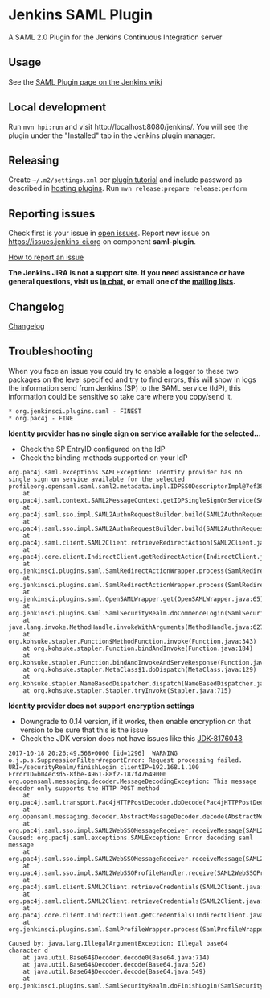 Jenkins SAML Plugin
===================

A SAML 2.0 Plugin for the Jenkins Continuous Integration server

Usage
-------------------
See the [SAML Plugin page on the Jenkins wiki](https://wiki.jenkins-ci.org/display/JENKINS/SAML+Plugin)

Local development
-------------------

Run `mvn hpi:run` and visit http://localhost:8080/jenkins/.
You will see the plugin under the "Installed" tab in the Jenkins plugin manager.

Releasing
-------------------

Create `~/.m2/settings.xml` per [plugin tutorial](https://wiki.jenkins-ci.org/display/JENKINS/Plugin+tutorial) and include password as described in [hosting plugins](https://wiki.jenkins-ci.org/display/JENKINS/Hosting+Plugins).
Run `mvn release:prepare release:perform`

Reporting issues
----------------
Check first is your issue in [open issues](https://issues.jenkins-ci.org/browse/JENKINS-38625?jql=project%20%3D%20JENKINS%20AND%20status%20in%20(Open%2C%20%22In%20Progress%22%2C%20Reopened%2C%20%22In%20Review%22)%20AND%20component%20%3D%20saml-plugin).
Report new issue on https://issues.jenkins-ci.org on component **saml-plugin**.

[How to report an issue](https://wiki.jenkins.io/display/JENKINS/How+to+report+an+issue)

**The Jenkins JIRA is not a support site. If you need assistance or have general questions, visit us [in chat](http://jenkins-ci.org/content/chat), or email one of the [mailing lists](http://jenkins-ci.org/content/mailing-lists).**

Changelog
-------------------
[Changelog](CHANGELOG.md)

Troubleshooting
----------------
When you face an issue you could try to enable a logger to these two packages on the level specified and try to find errors, this will show in logs the information send from Jenkins (SP) to the SAML service (IdP), this information could be sensitive so take care where you copy/send it.  

    * org.jenkinsci.plugins.saml - FINEST
    * org.pac4j - FINE


**Identity provider has no single sign on service available for the selected...**

* Check the SP EntryID configured on the IdP
* Check the binding methods supported on your IdP

```
org.pac4j.saml.exceptions.SAMLException: Identity provider has no single sign on service available for the selected profileorg.opensaml.saml.saml2.metadata.impl.IDPSSODescriptorImpl@7ef38e46
	at org.pac4j.saml.context.SAML2MessageContext.getIDPSingleSignOnService(SAML2MessageContext.java:93)
	at org.pac4j.saml.sso.impl.SAML2AuthnRequestBuilder.build(SAML2AuthnRequestBuilder.java:70)
	at org.pac4j.saml.sso.impl.SAML2AuthnRequestBuilder.build(SAML2AuthnRequestBuilder.java:34)
	at org.pac4j.saml.client.SAML2Client.retrieveRedirectAction(SAML2Client.java:209)
	at org.pac4j.core.client.IndirectClient.getRedirectAction(IndirectClient.java:79)
	at org.jenkinsci.plugins.saml.SamlRedirectActionWrapper.process(SamlRedirectActionWrapper.java:47)
	at org.jenkinsci.plugins.saml.SamlRedirectActionWrapper.process(SamlRedirectActionWrapper.java:30)
	at org.jenkinsci.plugins.saml.OpenSAMLWrapper.get(OpenSAMLWrapper.java:65)
	at org.jenkinsci.plugins.saml.SamlSecurityRealm.doCommenceLogin(SamlSecurityRealm.java:260)
	at java.lang.invoke.MethodHandle.invokeWithArguments(MethodHandle.java:627)
	at org.kohsuke.stapler.Function$MethodFunction.invoke(Function.java:343)
	at org.kohsuke.stapler.Function.bindAndInvoke(Function.java:184)
	at org.kohsuke.stapler.Function.bindAndInvokeAndServeResponse(Function.java:117)
	at org.kohsuke.stapler.MetaClass$1.doDispatch(MetaClass.java:129)
	at org.kohsuke.stapler.NameBasedDispatcher.dispatch(NameBasedDispatcher.java:58)
	at org.kohsuke.stapler.Stapler.tryInvoke(Stapler.java:715)
```

**Identity provider does not support encryption settings**

* Downgrade to 0.14 version, if it works, then enable encryption on that version to be sure that this is the issue
* Check the JDK version does not have issues like this [JDK-8176043](https://bugs.openjdk.java.net/browse/JDK-8176043)

```
2017-10-18 20:26:49.568+0000 [id=1296]	WARNING	o.j.p.s.SuppressionFilter#reportError: Request processing failed. URI=/securityRealm/finishLogin clientIP=192.168.1.100 ErrorID=b04ec3d5-8fbe-4961-88f2-187f47649000
org.opensaml.messaging.decoder.MessageDecodingException: This message decoder only supports the HTTP POST method
	at org.pac4j.saml.transport.Pac4jHTTPPostDecoder.doDecode(Pac4jHTTPPostDecoder.java:57)
	at org.opensaml.messaging.decoder.AbstractMessageDecoder.decode(AbstractMessageDecoder.java:58)
	at org.pac4j.saml.sso.impl.SAML2WebSSOMessageReceiver.receiveMessage(SAML2WebSSOMessageReceiver.java:40)
Caused: org.pac4j.saml.exceptions.SAMLException: Error decoding saml message
	at org.pac4j.saml.sso.impl.SAML2WebSSOMessageReceiver.receiveMessage(SAML2WebSSOMessageReceiver.java:43)
	at org.pac4j.saml.sso.impl.SAML2WebSSOProfileHandler.receive(SAML2WebSSOProfileHandler.java:35)
	at org.pac4j.saml.client.SAML2Client.retrieveCredentials(SAML2Client.java:225)
	at org.pac4j.saml.client.SAML2Client.retrieveCredentials(SAML2Client.java:60)
	at org.pac4j.core.client.IndirectClient.getCredentials(IndirectClient.java:106)
	at org.jenkinsci.plugins.saml.SamlProfileWrapper.process(SamlProfileWrapper.java:53)
```

```
Caused by: java.lang.IllegalArgumentException: Illegal base64 character d
    at java.util.Base64$Decoder.decode0(Base64.java:714)
    at java.util.Base64$Decoder.decode(Base64.java:526)
    at java.util.Base64$Decoder.decode(Base64.java:549)
    at org.jenkinsci.plugins.saml.SamlSecurityRealm.doFinishLogin(SamlSecurityRealm.java:258)
```
